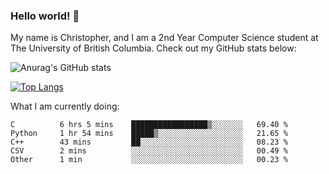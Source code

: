 ### Hello world! 👋
My name is Christopher, and I am a 2nd Year Computer Science student at The University of British Columbia. 
Check out my GitHub stats below: 

![Anurag's GitHub stats](https://github-readme-stats.vercel.app/api?username=chrishadrian&hide=contribs,issues&count_private=true&show_icons=true&theme=tokyonight)

[![Top Langs](https://github-readme-stats.vercel.app/api/top-langs/?username=chrishadrian&layout=compact&theme=tokyonight&langs_count=4)](https://github.com/anuraghazra/github-readme-stats)

What I am currently doing:
<!--START_SECTION:waka-->

```text
C          6 hrs 5 mins    █████████████████▒░░░░░░░   69.40 %
Python     1 hr 54 mins    █████▒░░░░░░░░░░░░░░░░░░░   21.65 %
C++        43 mins         ██░░░░░░░░░░░░░░░░░░░░░░░   08.23 %
CSV        2 mins          ░░░░░░░░░░░░░░░░░░░░░░░░░   00.49 %
Other      1 min           ░░░░░░░░░░░░░░░░░░░░░░░░░   00.23 %
```

<!--END_SECTION:waka-->
<!-- [![willianrod's wakatime stats](https://github-readme-stats.vercel.app/api/wakatime?username=chrishadrian)](https://github.com/anuraghazra/github-readme-stats) -->

<!--
- 🔭 I’m currently working on ...
- 🌱 I’m currently learning ...
- 👯 I’m looking to collaborate on ...
- 🤔 I’m looking for help with ...
- 💬 Ask me about ...
- 📫 How to reach me: ...
- 😄 Pronouns: ...
- ⚡ Fun fact: ...
-->
